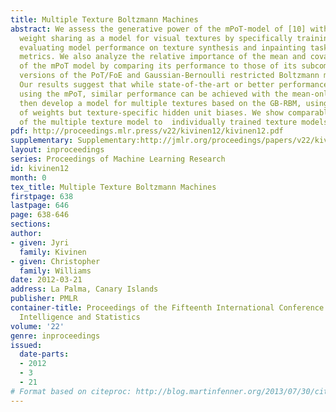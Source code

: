 ```yaml
---
title: Multiple Texture Boltzmann Machines
abstract: We assess the generative power of the mPoT-model of [10] with tiled-convolutional
  weight sharing as a model for visual textures by specifically training on this task,
  evaluating model performance on texture synthesis and inpainting tasks using quantitative
  metrics. We also analyze the relative importance of the mean and covariance parts
  of the mPoT model by comparing its performance to those of its subcomponents, tiled-convolutional
  versions of the PoT/FoE and Gaussian-Bernoulli restricted Boltzmann machine (GB-RBM).
  Our results suggest that while state-of-the-art or better performance can be achieved
  using the mPoT, similar performance can be achieved with the mean-only model. We
  then develop a model for multiple textures based on the GB-RBM, using a shared set
  of weights but texture-specific hidden unit biases. We show comparable performance
  of the multiple texture model to  individually trained texture models.
pdf: http://proceedings.mlr.press/v22/kivinen12/kivinen12.pdf
supplementary: Supplementary:http://jmlr.org/proceedings/papers/v22/kivinen12/kivinen12Supple.pdf
layout: inproceedings
series: Proceedings of Machine Learning Research
id: kivinen12
month: 0
tex_title: Multiple Texture Boltzmann Machines
firstpage: 638
lastpage: 646
page: 638-646
sections: 
author:
- given: Jyri
  family: Kivinen
- given: Christopher
  family: Williams
date: 2012-03-21
address: La Palma, Canary Islands
publisher: PMLR
container-title: Proceedings of the Fifteenth International Conference on Artificial
  Intelligence and Statistics
volume: '22'
genre: inproceedings
issued:
  date-parts:
  - 2012
  - 3
  - 21
# Format based on citeproc: http://blog.martinfenner.org/2013/07/30/citeproc-yaml-for-bibliographies/
---
```

